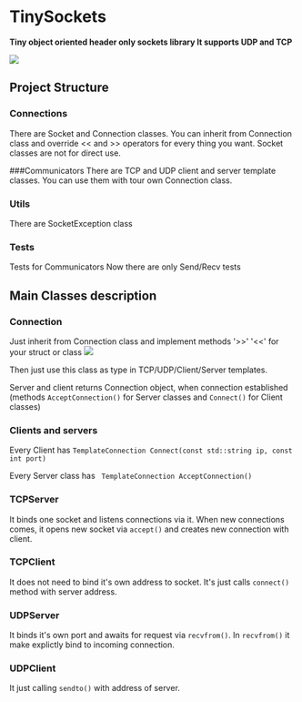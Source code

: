 # TinySockets
**Tiny object oriented header only sockets library
It supports UDP and TCP**

![](https://habrastorage.org/files/858/6a0/e83/8586a0e83c0c49d6936f2c0b2785c2ac.png)

## Project Structure
### Connections
There are Socket and Connection classes.
You can inherit from Connection class and override << and >> operators for every thing you want.
Socket classes are not for direct use.

###Communicators
There are TCP and UDP client and server template classes.
You can use them with tour own Connection class.

### Utils
There are SocketException class

### Tests
Tests for Communicators
Now there are only Send/Recv tests


## Main Classes description
### Connection
Just inherit from Connection class and implement methods '>>' '<<' for your struct or class
![](https://habrastorage.org/files/619/2dc/2b4/6192dc2b4731432daf15a04ed318997d.png)

Then just use this class as type in TCP/UDP/Client/Server templates.

Server and client returns Connection object, when connection established
(methods `AcceptConnection()` for Server classes and `Connect()` for Client classes)


### Clients and servers
Every Client has
`TemplateConnection Connect(const std::string ip, const int port)`

Every Server class has
` TemplateConnection AcceptConnection()`

### TCPServer
It binds one socket and listens connections via it.
When new connections comes, it opens new socket via `accept()`
and creates new connection with client.

### TCPClient
It does not need to bind it's own address to socket.
It's just calls `connect()` method with server address.

### UDPServer
It binds it's own port and awaits for request via `recvfrom()`.
In `recvfrom()` it make explictly bind to incoming connection.

### UDPClient
It just calling `sendto()` with address of server.


